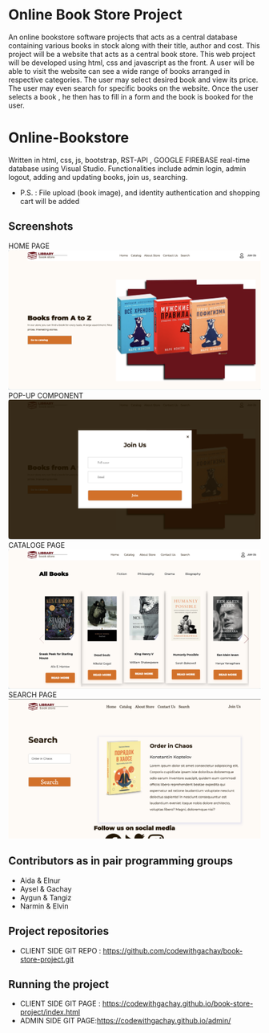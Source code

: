 # Online Book Store Project

An online bookstore software projects that acts as a central database containing various books in stock along with their title, author and cost. This project will be a website that acts as a central book store. This web project will be developed using html, css and javascript as the front. A user will be able to visit the website can see a wide range of books arranged in respective categories. The user may select desired book and view its price. The user may even search for specific books on the website. Once the user selects a book , he then has to fill in a form and the book is booked for the user.

# Online-Bookstore
Written in html, css, js, bootstrap, RST-API , GOOGLE FIREBASE real-time database using Visual Studio. 
Functionalities include admin login, admin logout, adding and updating books, join us, searching.
- P.S. : File upload (book image), and identity authentication and shopping cart will be added 
## Screenshots 
HOME PAGE
![Alt text](./assets/image/screenshots/image-1.png)
POP-UP COMPONENT
![Alt text](./assets/image/screenshots/image-2.png)
CATALOGE PAGE
![Alt text](./assets/image/screenshots/image.png)
SEARCH PAGE
![Alt text](./assets/image/screenshots/image-3.png)

## Contributors as in pair programming groups
- Aida & Elnur 
- Aysel & Gachay
- Aygun & Tangiz
- Narmin & Elvin

## Project repositories
- CLIENT SIDE GIT REPO : https://github.com/codewithgachay/book-store-project.git
## Running the project
- CLIENT SIDE GIT PAGE : https://codewithgachay.github.io/book-store-project/index.html
- ADMIN SIDE GIT PAGE:https://codewithgachay.github.io/admin/
